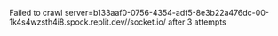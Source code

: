 Failed to crawl server=b133aaf0-0756-4354-adf5-8e3b22a476dc-00-1k4s4wzsth4i8.spock.replit.dev//socket.io/ after 3 attempts